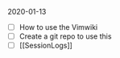 
2020-01-13

- [ ] How to use the Vimwiki
- [ ] Create a git repo to use this
- [ ] [[SessionLogs]]
